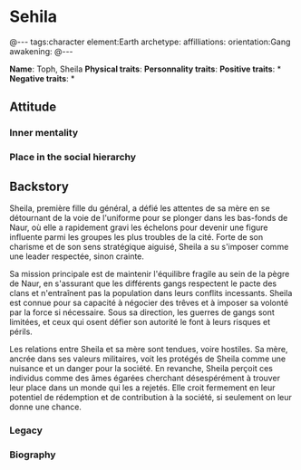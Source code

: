 # Sehila

@---
tags:character
element:Earth
archetype:
affilliations:
orientation:Gang
awakening:
@---

**Name**: Toph, Sheila
**Physical traits**:
**Personnality traits**:
**Positive traits**:
 *
**Negative traits**:
 *

## Attitude
### Inner mentality
### Place in the social hierarchy

## Backstory

Sheila, première fille du général, a défié les attentes de sa mère en se détournant de la voie de l'uniforme pour se plonger dans les bas-fonds de Naur, où elle a rapidement gravi les échelons pour devenir une figure influente parmi les groupes les plus troubles de la cité. Forte de son charisme et de son sens stratégique aiguisé, Sheila a su s'imposer comme une leader respectée, sinon crainte.

Sa mission principale est de maintenir l'équilibre fragile au sein de la pègre de Naur, en s'assurant que les différents gangs respectent le pacte des clans et n'entraînent pas la population dans leurs conflits incessants. Sheila est connue pour sa capacité à négocier des trêves et à imposer sa volonté par la force si nécessaire. Sous sa direction, les guerres de gangs sont limitées, et ceux qui osent défier son autorité le font à leurs risques et périls.

Les relations entre Sheila et sa mère sont tendues, voire hostiles. Sa mère, ancrée dans ses valeurs militaires, voit les protégés de Sheila comme une nuisance et un danger pour la société. En revanche, Sheila perçoit ces individus comme des âmes égarées cherchant désespérément à trouver leur place dans un monde qui les a rejetés. Elle croit fermement en leur potentiel de rédemption et de contribution à la société, si seulement on leur donne une chance.

### Legacy
### Biography
